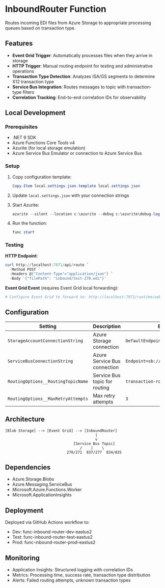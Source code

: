 # InboundRouter Function

Routes incoming EDI files from Azure Storage to appropriate processing queues based on transaction type.

## Features

- **Event Grid Trigger**: Automatically processes files when they arrive in storage
- **HTTP Trigger**: Manual routing endpoint for testing and administrative operations
- **Transaction Type Detection**: Analyzes ISA/GS segments to determine X12 transaction type
- **Service Bus Integration**: Routes messages to topic with transaction-type filters
- **Correlation Tracking**: End-to-end correlation IDs for observability

## Local Development

### Prerequisites

- .NET 9 SDK
- Azure Functions Core Tools v4
- Azurite (for local storage emulation)
- Azure Service Bus Emulator or connection to Azure Service Bus

### Setup

1. Copy configuration template:
   ```powershell
   Copy-Item local.settings.json.template local.settings.json
   ```

2. Update `local.settings.json` with your connection strings

3. Start Azurite:
   ```powershell
   azurite --silent --location c:\azurite --debug c:\azurite\debug.log
   ```

4. Run the function:
   ```powershell
   func start
   ```

### Testing

**HTTP Endpoint**:
```powershell
curl http://localhost:7071/api/route `
  -Method POST `
  -Headers @{"Content-Type"="application/json"} `
  -Body '{"filePath": "inbound/test-270.edi"}'
```

**Event Grid Event** (requires Event Grid local forwarding):
```powershell
# Configure Event Grid to forward to: http://localhost:7071/runtime/webhooks/EventGrid?functionName=RouteFileOnBlobCreated
```

## Configuration

| Setting | Description | Example |
|---------|-------------|---------|
| `StorageAccountConnectionString` | Azure Storage connection | `DefaultEndpointsProtocol=https;...` |
| `ServiceBusConnectionString` | Azure Service Bus connection | `Endpoint=sb://...` |
| `RoutingOptions__RoutingTopicName` | Service Bus topic for routing | `transaction-routing` |
| `RoutingOptions__MaxRetryAttempts` | Max retry attempts | `3` |

## Architecture

```
[Blob Storage] --> [Event Grid] --> [InboundRouter]
                                         |
                                         v
                               [Service Bus Topic]
                                  /    |    \
                            270/271  837/277  834/835
```

## Dependencies

- Azure.Storage.Blobs
- Azure.Messaging.ServiceBus
- Microsoft.Azure.Functions.Worker
- Microsoft.ApplicationInsights

## Deployment

Deployed via GitHub Actions workflow to:
- Dev: func-inbound-router-dev-eastus2
- Test: func-inbound-router-test-eastus2  
- Prod: func-inbound-router-prod-eastus2

## Monitoring

- Application Insights: Structured logging with correlation IDs
- Metrics: Processing time, success rate, transaction type distribution
- Alerts: Failed routing attempts, unknown transaction types
